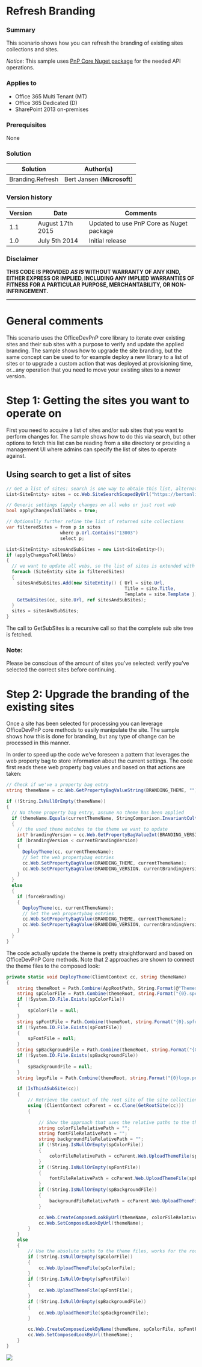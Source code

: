 # Refresh Branding #

### Summary ###
This scenario shows how you can refresh the branding of existing sites collections and sites.

*Notice*: This sample uses [PnP Core Nuget package](https://github.com/OfficeDev/PnP-sites-core) for the needed API operations. 

### Applies to ###
-  Office 365 Multi Tenant (MT)
-  Office 365 Dedicated (D)
-  SharePoint 2013 on-premises

### Prerequisites ###
None

### Solution ###
Solution | Author(s)
---------|----------
Branding.Refresh | Bert Jansen (**Microsoft**)

### Version history ###
Version  | Date | Comments
---------| -----| --------
1.1  | August 17th 2015 | Updated to use PnP Core as Nuget package
1.0  | July 5th 2014 | Initial release

### Disclaimer ###
**THIS CODE IS PROVIDED *AS IS* WITHOUT WARRANTY OF ANY KIND, EITHER EXPRESS OR IMPLIED, INCLUDING ANY IMPLIED WARRANTIES OF FITNESS FOR A PARTICULAR PURPOSE, MERCHANTABILITY, OR NON-INFRINGEMENT.**


----------

# General comments #
This scenario uses the OfficeDevPnP core library to iterate over existing sites and their sub sites with a purpose to verify and update the applied branding. The sample shows how to upgrade the site branding, but the same concept can be used to for example deploy a new library to a list of sites or to upgrade a custom action that was deployed at provisioning time, or…any operation that you need to move your existing sites to a newer version.

# Step 1: Getting the sites you want to operate on #
First you need to acquire a list of sites and/or sub sites that you want to perform changes for. The sample shows how to do this via search, but other options to fetch this list can be reading from a site directory or providing a management UI where admins can specify the list of sites to operate against.

## Using search to get a list of sites ##
```C#
// Get a list of sites: search is one way to obtain this list, alternative can be a site directory 
List<SiteEntity> sites = cc.Web.SiteSearchScopedByUrl("https://bertonline.sharepoint.com");

// Generic settings (apply changes on all webs or just root web
bool applyChangesToAllWebs = true;

// Optionally further refine the list of returned site collections
var filteredSites = from p in sites
                    where p.Url.Contains("13003")
                    select p;

List<SiteEntity> sitesAndSubSites = new List<SiteEntity>();
if (applyChangesToAllWebs)
{
  // we want to update all webs, so the list of sites is extended with all sub sites
  foreach (SiteEntity site in filteredSites)
  {
    sitesAndSubSites.Add(new SiteEntity() { Url = site.Url, 
                                            Title = site.Title, 
                                            Template = site.Template });
    GetSubSites(cc, site.Url, ref sitesAndSubSites);
  }
  sites = sitesAndSubSites;
}
```
The call to GetSubSites is a recursive call so that the complete sub site tree is fetched.

### Note: ###
Please be conscious of the amount of sites you’ve selected: verify you’ve selected the correct sites before continuing.

# Step 2: Upgrade the branding of the existing sites #
Once a site has been selected for processing you can leverage OfficeDevPnP core methods to easily manipulate the site. The sample shows how this is done for branding, but any type of change can be processed in this manner.

In order to speed up the code we’ve foreseen a pattern that leverages the web property bag to store information about the current settings. The code first reads these web property bag values and based on that actions are taken:

```C#
// Check if we've a property bag entry 
string themeName = cc.Web.GetPropertyBagValueString(BRANDING_THEME, "");

if (!String.IsNullOrEmpty(themeName))
{
  // No theme property bag entry, assume no theme has been applied
  if (themeName.Equals(currentThemeName, StringComparison.InvariantCultureIgnoreCase))
  {
    // the used theme matches to the theme we want to update
    int? brandingVersion = cc.Web.GetPropertyBagValueInt(BRANDING_VERSION, 0);
    if (brandingVersion < currentBrandingVersion)
    {
      DeployTheme(cc, currentThemeName);
      // Set the web propertybag entries
      cc.Web.SetPropertyBagValue(BRANDING_THEME, currentThemeName);
      cc.Web.SetPropertyBagValue(BRANDING_VERSION, currentBrandingVersion);
    }
  }
  else
  {
    if (forceBranding)
    {
      DeployTheme(cc, currentThemeName);
      // Set the web propertybag entries
      cc.Web.SetPropertyBagValue(BRANDING_THEME, currentThemeName);
      cc.Web.SetPropertyBagValue(BRANDING_VERSION, currentBrandingVersion);
    }
  }
}
```

The code actually update the theme is pretty straightforward and based on OfficeDevPnP Core methods. Note that 2 approaches are shown to connect the theme files to the composed look:
```C#
private static void DeployTheme(ClientContext cc, string themeName)
{
    string themeRoot = Path.Combine(AppRootPath, String.Format(@"Themes\{0}", themeName));
    string spColorFile = Path.Combine(themeRoot, string.Format("{0}.spcolor", themeName));
    if (!System.IO.File.Exists(spColorFile))
    {
        spColorFile = null;
    }
    string spFontFile = Path.Combine(themeRoot, string.Format("{0}.spfont", themeName));
    if (!System.IO.File.Exists(spFontFile))
    {
        spFontFile = null;
    }
    string spBackgroundFile = Path.Combine(themeRoot, string.Format("{0}bg.jpg", themeName));
    if (!System.IO.File.Exists(spBackgroundFile))
    {
        spBackgroundFile = null;
    }
    string logoFile = Path.Combine(themeRoot, string.Format("{0}logo.png", themeName));

    if (IsThisASubSite(cc))
    {
        // Retrieve the context of the root site of the site collection
        using (ClientContext ccParent = cc.Clone(GetRootSite(cc)))
        {
            
            // Show the approach that uses the relative paths to the theme files. Works for sub site composed look setting as well as for root site composed look settings
            string colorFileRelativePath = "";
            string fontFileRelativePath = "";
            string backgroundFileRelativePath = "";
            if (!String.IsNullOrEmpty(spColorFile))
            {
                colorFileRelativePath = ccParent.Web.UploadThemeFile(spColorFile).ServerRelativeUrl;
            }
            if (!String.IsNullOrEmpty(spFontFile))
            {
                fontFileRelativePath = ccParent.Web.UploadThemeFile(spFontFile).ServerRelativeUrl;
            }
            if (!String.IsNullOrEmpty(spBackgroundFile))
            {
                backgroundFileRelativePath = ccParent.Web.UploadThemeFile(spBackgroundFile).ServerRelativeUrl;
            }

            cc.Web.CreateComposedLookByUrl(themeName, colorFileRelativePath, fontFileRelativePath, backgroundFileRelativePath, null, replaceContent: true);
            cc.Web.SetComposedLookByUrl(themeName);
        }
    }
    else
    {
        // Use the absolute paths to the theme files, works for the root site only
        if (!String.IsNullOrEmpty(spColorFile))
        {
            cc.Web.UploadThemeFile(spColorFile);
        }
        if (!String.IsNullOrEmpty(spFontFile))
        {
            cc.Web.UploadThemeFile(spFontFile);
        }
        if (!String.IsNullOrEmpty(spBackgroundFile))
        {
            cc.Web.UploadThemeFile(spBackgroundFile);
        }

        cc.Web.CreateComposedLookByName(themeName, spColorFile, spFontFile, spBackgroundFile, null, replaceContent: true);
        cc.Web.SetComposedLookByUrl(themeName);
    }
}
```

<img src="https://telemetry.sharepointpnp.com/pnp/samples/Branding.Refresh" />